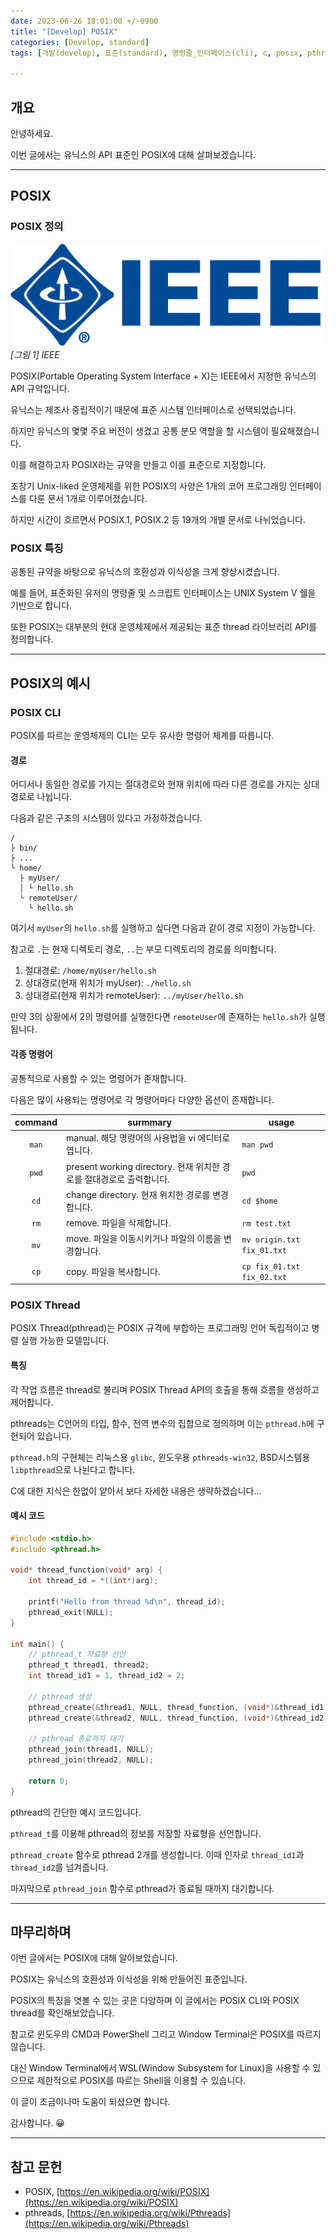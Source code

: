 ```yaml
---
date: 2023-06-26 18:01:00 +/-0900
title: "[Develop] POSIX"
categories: [Develop, standard]
tags: [개발(develop), 표준(standard), 명령줄_인터페이스(cli), c, posix, pthread, shell]

---
```

## 개요

안녕하세요.

이번 글에서는 유닉스의 API 표준인 POSIX에 대해 살펴보겠습니다.

---
## POSIX

### POSIX 정의

![IEEE](/assets/img/develop/3011/3011_01_ieee.png)
_[그림 1] IEEE_

POSIX(Portable Operating System Interface + X)는 IEEE에서 지정한 유닉스의 API 규약입니다.

유닉스는 제조사 중립적이기 때문에 표준 시스템 인터페이스로 선택되었습니다.

하지만 유닉스의 몇몇 주요 버전이 생겼고 공통 분모 역할을 할 시스템이 필요해졌습니다.

이를 해결하고자 POSIX라는 규약을 만들고 이를 표준으로 지정합니다.

초창기 Unix-liked 운영체제를 위한 POSIX의 사양은 1개의 코어 프로그래밍 인터페이스를 다룬 문서 1개로 이루어졌습니다.

하지만 시간이 흐르면서 POSIX.1, POSIX.2 등 19개의 개별 문서로 나뉘었습니다.

### POSIX 특징

공통된 규약을 바탕으로 유닉스의 호환성과 이식성을 크게 향상시켰습니다.

예를 들어, 표준화된 유저의 명령줄 및 스크립트 인터페이스는 UNIX System V 쉘을 기반으로 합니다.

또한 POSIX는 대부분의 현대 운영체제에서 제공되는 표준 thread 라이브러리 API를 정의합니다.

---
## POSIX의 예시

### POSIX CLI

POSIX를 따르는 운영체제의 CLI는 모두 유사한 명령어 체계를 따릅니다.

#### 경로
어디서나 동일한 경로를 가지는 절대경로와 현재 위치에 따라 다른 경로를 가지는 상대경로로 나뉩니다.

다음과 같은 구조의 시스템이 있다고 가정하겠습니다.

```
/
├ bin/
├ ...
└ home/
  ├ myUser/
  │ └ hello.sh
  └ remoteUser/
    └ hello.sh
```

여기서 `myUser`의 `hello.sh`를 실행하고 싶다면 다음과 같이 경로 지정이 가능합니다.

참고로 `.`는 현재 디렉토리 경로, `..`는 부모 디렉토리의 경로를 의미합니다.

1. 절대경로: `/home/myUser/hello.sh`
2. 상대경로(현재 위치가 myUser): `./hello.sh`
3. 상대경로(현재 위치가 remoteUser): `../myUser/hello.sh`

만약 3의 상황에서 2의 명령어를 실행한다면 `remoteUser`에 존재하는 `hello.sh`가 실행됩니다.

#### 각종 명령어

공통적으로 사용할 수 있는 명령어가 존재합니다.

다음은 많이 사용되는 명령어로 각 명령어마다 다양한 옵션이 존재합니다.

command|surmmary|usage
:---:|---|---
`man`|manual. 해당 명령어의 사용법을 vi 에디터로 엽니다.|`man pwd`
`pwd`|present working directory. 현재 위치한 경로를 절대경로로 출력합니다.|`pwd`
`cd`|change directory. 현재 위치한 경로를 변경합니다.|`cd $home`
`rm`|remove. 파일을 삭제합니다.|`rm test.txt`
`mv`|move. 파일을 이동시키거나 파일의 이름을 변경합니다.|`mv origin.txt fix_01.txt`
`cp`|copy. 파일을 복사합니다.|`cp fix_01.txt fix_02.txt`

### POSIX Thread
POSIX Thread(pthread)는 POSIX 규격에 부합하는 프로그래밍 언어 독립적이고 병렬 실행 가능한 모델입니다.

#### 특징
각 작업 흐름은 thread로 불리며 POSIX Thread API의 호출을 통해 흐름을 생성하고 제어합니다.

pthreads는 C언어의 타입, 함수, 전역 변수의 집합으로 정의하며 이는 `pthread.h`에 구현되어 있습니다.

`pthread.h`의 구현체는 리눅스용 `glibc`, 윈도우용 `pthreads-win32`, BSD시스템용 `libpthread`으로 나뉜다고 합니다.

C에 대한 지식은 한없이 얕아서 보다 자세한 내용은 생략하겠습니다...

#### 예시 코드

```c
#include <stdio.h>
#include <pthread.h>

void* thread_function(void* arg) {
    int thread_id = *((int*)arg);

    printf("Hello from thread %d\n", thread_id);
    pthread_exit(NULL);
}

int main() {
    // pthread_t 자료형 선언
    pthread_t thread1, thread2;
    int thread_id1 = 1, thread_id2 = 2;

    // pthread 생성
    pthread_create(&thread1, NULL, thread_function, (void*)&thread_id1);
    pthread_create(&thread2, NULL, thread_function, (void*)&thread_id2);

    // pthread 종료까지 대기
    pthread_join(thread1, NULL);
    pthread_join(thread2, NULL);

    return 0;
}
```

pthread의 간단한 예시 코드입니다.

`pthread_t`를 이용해 pthread의 정보를 저장할 자료형을 선언합니다.

`pthread_create` 함수로 pthread 2개를 생성합니다. 이때 인자로 `thread_id1`과 `thread_id2`를 넘겨줍니다.

마지막으로 `pthread_join` 함수로 pthread가 종료될 때까지 대기합니다.

---
## 마무리하며

이번 글에서는 POSIX에 대해 알아보았습니다.

POSIX는 유닉스의 호환성과 이식성을 위해 만들어진 표준입니다.

POSIX의 특징을 엿볼 수 있는 곳은 다양하며 이 글에서는 POSIX CLI와 POSIX thread를 확인해보았습니다.

참고로 윈도우의 CMD과 PowerShell 그리고 Window Terminal은 POSIX를 따르지 않습니다.

대신 Window Terminal에서 WSL(Window Subsystem for Linux)을 사용할 수 있으므로 제한적으로 POSIX를 따르는 Shell을 이용할 수 있습니다.

이 글이 조금이나마 도움이 되셨으면 합니다.

감사합니다. 😀

---
## 참고 문헌

- POSIX, [https://en.wikipedia.org/wiki/POSIX](https://en.wikipedia.org/wiki/POSIX)
- pthreads, [https://en.wikipedia.org/wiki/Pthreads](https://en.wikipedia.org/wiki/Pthreads)
